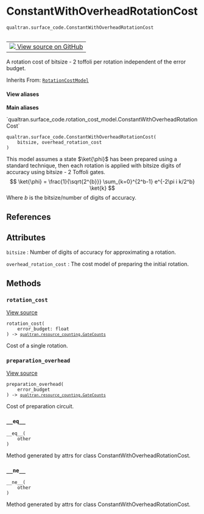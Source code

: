# ConstantWithOverheadRotationCost
`qualtran.surface_code.ConstantWithOverheadRotationCost`


<table class="tfo-notebook-buttons tfo-api nocontent" align="left">
<td>
  <a target="_blank" href="https://github.com/quantumlib/Qualtran/blob/main/qualtran/surface_code/rotation_cost_model.py#L68-L95">
    <img src="https://www.tensorflow.org/images/GitHub-Mark-32px.png" />
    View source on GitHub
  </a>
</td>
</table>



A rotation cost of bitsize - 2 toffoli per rotation independent of the error budget.

Inherits From: [`RotationCostModel`](../../qualtran/surface_code/RotationCostModel.md)

<section class="expandable">
  <h4 class="showalways">View aliases</h4>
  <p>
<b>Main aliases</b>
<p>`qualtran.surface_code.rotation_cost_model.ConstantWithOverheadRotationCost`</p>
</p>
</section>

<pre class="devsite-click-to-copy prettyprint lang-py tfo-signature-link">
<code>qualtran.surface_code.ConstantWithOverheadRotationCost(
    bitsize, overhead_rotation_cost
)
</code></pre>



<!-- Placeholder for "Used in" -->

This model assumes a state $\ket{\phi}$ has been prepared using a standard technique, then
each rotation is applied with bitsize digits of accuracy using bitsize - 2 Toffoli gates.
$$
\ket{\phi} = \frac{1}{\sqrt{2^{b}}} \sum_{k=0}^{2^b-1} e^{-2\pi i k/2^b} \ket{k}
$$
Where $b$ is the bitsize/number of digits of accuracy.

<h2 class="add-link">References</h2>






<h2 class="add-link">Attributes</h2>

`bitsize`<a id="bitsize"></a>
: Number of digits of accuracy for approximating a rotation.

`overhead_rotation_cost`<a id="overhead_rotation_cost"></a>
: The cost model of preparing the initial rotation.




## Methods

<h3 id="rotation_cost"><code>rotation_cost</code></h3>

<a target="_blank" class="external" href="https://github.com/quantumlib/Qualtran/blob/main/qualtran/surface_code/rotation_cost_model.py#L91-L92">View source</a>

<pre class="devsite-click-to-copy prettyprint lang-py tfo-signature-link">
<code>rotation_cost(
    error_budget: float
) -> <a href="../../qualtran/resource_counting/GateCounts.html"><code>qualtran.resource_counting.GateCounts</code></a>
</code></pre>

Cost of a single rotation.


<h3 id="preparation_overhead"><code>preparation_overhead</code></h3>

<a target="_blank" class="external" href="https://github.com/quantumlib/Qualtran/blob/main/qualtran/surface_code/rotation_cost_model.py#L94-L95">View source</a>

<pre class="devsite-click-to-copy prettyprint lang-py tfo-signature-link">
<code>preparation_overhead(
    error_budget
) -> <a href="../../qualtran/resource_counting/GateCounts.html"><code>qualtran.resource_counting.GateCounts</code></a>
</code></pre>

Cost of preparation circuit.


<h3 id="__eq__"><code>__eq__</code></h3>

<pre class="devsite-click-to-copy prettyprint lang-py tfo-signature-link">
<code>__eq__(
    other
)
</code></pre>

Method generated by attrs for class ConstantWithOverheadRotationCost.


<h3 id="__ne__"><code>__ne__</code></h3>

<pre class="devsite-click-to-copy prettyprint lang-py tfo-signature-link">
<code>__ne__(
    other
)
</code></pre>

Method generated by attrs for class ConstantWithOverheadRotationCost.




